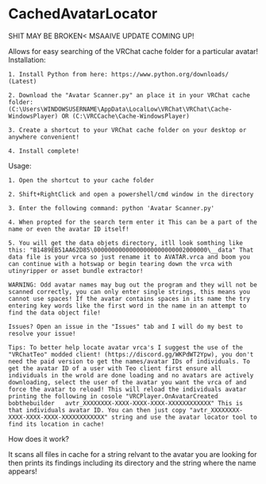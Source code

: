 # CachedAvatarLocator

SHIT MAY BE BROKEN< MSAAIVE UPDATE COMING UP!

Allows for easy searching of the VRChat cache folder for a particular avatar!
Installation:

	1. Install Python from here: https://www.python.org/downloads/ (Latest)
	
	2. Download the "Avatar Scanner.py" an place it in your VRChat cache folder: (C:\Users\WINDOWSUSERNAME\AppData\LocalLow\VRChat\VRChat\Cache-WindowsPlayer) OR (C:\VRCCache\Cache-WindowsPlayer)
	
	3. Create a shortcut to your VRChat cache folder on your desktop or anywhere convenient!
	
	4. Install complete!
	
Usage:

	1. Open the shortcut to your cache folder
	
	2. Shift+RightClick and open a powershell/cmd window in the directory
	
	3. Enter the following command: python 'Avatar Scanner.py'
	
	4. When propted for the search term enter it This can be a part of the name or even the avatar ID itself!
	
	5. You will get the data objets directory, itll look somthing like this: "B1489EB51AA62D85\00000000000000000000000002000000\__data" That data file is your vrca so just rename it to AVATAR.vrca and boom you can continue with a hotswap or begin tearing down the vrca with utinyripper or asset bundle extractor!
		
	WARNING: Odd avatar names may bug out the program and they will not be scanned correctly, you can only enter single strings, this means you cannot use spaces! If the avatar contains spaces in its name the try entering key words like the first word in the name in an attempt to find the data object file!
	 
	Issues? Open an issue in the "Issues" tab and I will do my best to resolve your issue!
	
	Tips: To better help locate avatar vrca's I suggest the use of the "VRChatTeo" modded client! (https://discord.gg/WKPdWT2Ypw), you don't need the paid version to get the names/avatar IDs of individuals. To get the avatar ID of a user with Teo client first ensure all individuals in the wrold are done loading and no avatars are actively downloading, select the user of the avatar you want the vrca of and force the avatar to reload! This will reload the individuals avatar printing the following in cosole "VRCPlayer.OnAvatarCreated bobthebuilder   avtr_XXXXXXXX-XXXX-XXXX-XXXX-XXXXXXXXXXXX" This is that individuals avatar ID. You can then just copy "avtr_XXXXXXXX-XXXX-XXXX-XXXX-XXXXXXXXXXXX" string and use the avatar locator tool to find its location in cache!
How does it work?

It scans all files in cache for a string relvant to the avatar you are looking for then prints its findings including its directory and the string where the name appears!